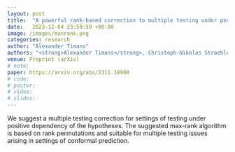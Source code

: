 ```yaml
---
layout: post
title:  "A powerful rank-based correction to multiple testing under positive dependency"
date:   2023-12-04 23:59:59 +00:00
image: /images/maxrank.png
categories: research
author: "Alexander Timans"
authors: "<strong>Alexander Timans</strong>, Christoph-Nikolas Straehle, Kaspar Sakmann, Eric Nalisnick"
venue: Preprint (arXiv)
# note:
paper: https://arxiv.org/abs/2311.10900
# code: 
# poster: 
# video: 
# slides:
---
```


We suggest a multiple testing correction for settings of testing under positive dependency of the hypotheses. The suggested max-rank algorithm is based on rank permutations and suitable for multiple testing issues arising in settings of conformal prediction. 